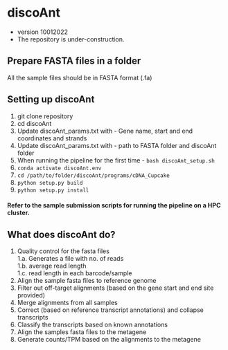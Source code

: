 # discoAnt
- version 10012022
- The repository is under-construction.

## Prepare FASTA files in a folder
All the sample files should be in FASTA format (.fa)

## Setting up discoAnt

1. git clone repository
2. cd discoAnt
3. Update discoAnt_params.txt with - Gene name, start and end coordinates and strands
4. Update discoAnt_params.txt with - path to FASTA folder and discoAnt folder
5. When running the pipeline for the first time - ```bash discoAnt_setup.sh```
6. ```conda activate discoAnt.env```
7. ```cd /path/to/folder/discoAnt/programs/cDNA_Cupcake```
8. ```python setup.py build```
9. ```python setup.py install```

#### Refer to the sample submission scripts for running the pipeline on a HPC cluster.

## What does discoAnt do?

1. Quality control for the fasta files  
1.a. Generates a file with no. of reads  \
1.b. average read length  \
1.c. read length in each barcode/sample  
2. Align the sample fasta files to reference genome
3. Filter out off-target alignments (based on the gene start and end site provided)
4. Merge alignments from all samples
5. Correct (based on reference transcript annotations) and collapse transcripts
6. Classify the transcripts based on known annotations 
7. Align the samples fasta files to the metagene 
8. Generate counts/TPM based on the alignments to the metagene



